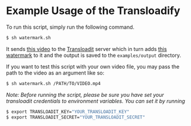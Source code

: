 # Example Usage of the Transloadify

To run this script, simply run the following command.

```bash
$ sh watermark.sh
```

It sends [this video](https://github.com/transloadit/transloadify/blob/main/examples/fixtures/sample_mpeg4.mp4) to
the [Transloadit](https://transloadit.com) server which in turn adds 
[this watermark](https://github.com/transloadit/transloadify/blob/main/examples/fixtures/watermark.png) to it and the output
is saved to the `examples/output` directory.

If you want to test this script with your own video file, you may pass the path to the video as an argument like so:

```bash
$ sh watermark.sh /PATH/TO/VIDEO.mp4
```

*Note: Before running the script, please be sure you have set your transloadit credentials to environment variables. You can set it by running*

```sh
$ export TRANSLOADIT_KEY="YOUR_TRANSLOADIT_KEY"
$ export TRANSLOADIT_SECRET="YOUR_TRANSLOADIT_SECRET"
```

